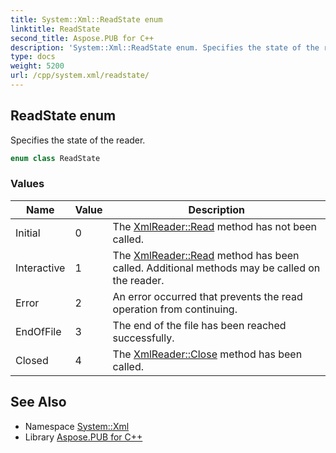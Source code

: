 ```yaml
---
title: System::Xml::ReadState enum
linktitle: ReadState
second_title: Aspose.PUB for C++
description: 'System::Xml::ReadState enum. Specifies the state of the reader in C++.'
type: docs
weight: 5200
url: /cpp/system.xml/readstate/
---
```

## ReadState enum


Specifies the state of the reader.

```cpp
enum class ReadState
```

### Values

| Name | Value | Description |
| --- | --- | --- |
| Initial | 0 | The [XmlReader::Read](../xmlreader/read/) method has not been called. |
| Interactive | 1 | The [XmlReader::Read](../xmlreader/read/) method has been called. Additional methods may be called on the reader. |
| Error | 2 | An error occurred that prevents the read operation from continuing. |
| EndOfFile | 3 | The end of the file has been reached successfully. |
| Closed | 4 | The [XmlReader::Close](../xmlreader/close/) method has been called. |

## See Also

* Namespace [System::Xml](../)
* Library [Aspose.PUB for C++](../../)

